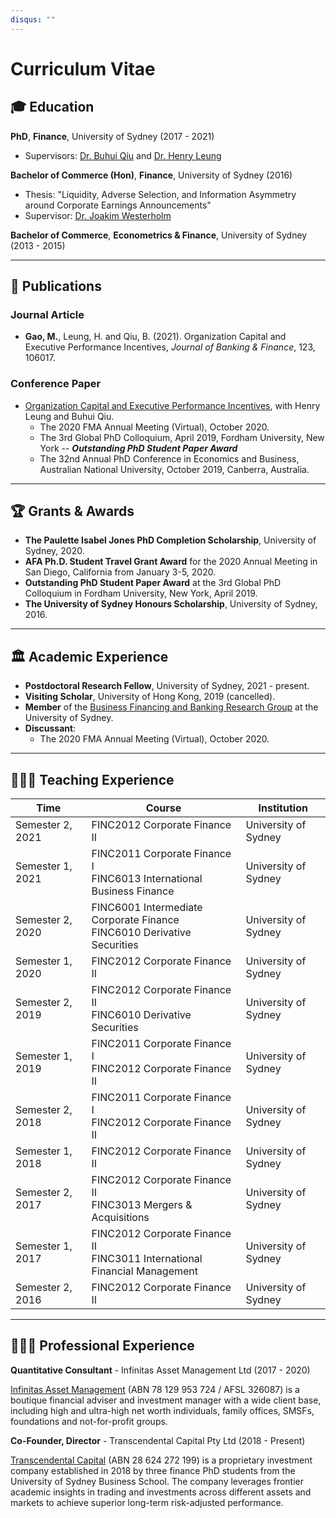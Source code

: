 ```yaml
---
disqus: ""
---
```


# Curriculum Vitae

## 🎓 Education

**PhD**, **Finance**, University of Sydney (2017 - 2021)

- Supervisors: [Dr. Buhui Qiu](https://business.sydney.edu.au/staff/buhui.qiu) and [Dr. Henry Leung](https://business.sydney.edu.au/staff/henry.leung)

**Bachelor of Commerce (Hon)**, **Finance**, University of Sydney (2016)

- Thesis: "Liquidity, Adverse Selection, and Information Asymmetry around Corporate Earnings Announcements"
- Supervisor: [Dr. Joakim Westerholm](https://business.sydney.edu.au/staff/joakim.westerholm)

**Bachelor of Commerce**, **Econometrics & Finance**, University of Sydney (2013 - 2015)

---

## 📄 Publications

### Journal Article

- **Gao, M.**, Leung, H. and Qiu, B. (2021). Organization Capital and Executive Performance Incentives, _Journal of Banking & Finance_, 123, 106017.

### Conference Paper

- [Organization Capital and Executive Performance Incentives](https://papers.ssrn.com/sol3/papers.cfm?abstract_id=3734710), with Henry Leung and Buhui Qiu.
  - The 2020 FMA Annual Meeting (Virtual), October 2020.
  - The 3rd Global PhD Colloquium, April 2019, Fordham University, New York -- **_Outstanding PhD Student Paper Award_**
  - The 32nd Annual PhD Conference in Economics and Business, Australian National University, October 2019, Canberra, Australia.

---

## 🏆 Grants & Awards

- **The Paulette Isabel Jones PhD Completion Scholarship**, University of Sydney, 2020.
- **AFA Ph.D. Student Travel Grant Award** for the 2020 Annual Meeting in San Diego, California from January 3-5, 2020.
- **Outstanding PhD Student Paper Award** at the 3rd Global PhD Colloquium in Fordham University, New York, April 2019.
- **The University of Sydney Honours Scholarship**, University of Sydney, 2016.

---

## 🏛 Academic Experience

- **Postdoctoral Research Fellow**, University of Sydney, 2021 - present.
- **Visiting Scholar**, University of Hong Kong, 2019 (cancelled).
- **Member** of the [Business Financing and Banking Research Group](https://www.sydney.edu.au/business/our-research/research-groups/business-financing-and-banking-research-group.html) at the University of Sydney.
- **Discussant**:
  - The 2020 FMA Annual Meeting (Virtual), October 2020.

---

## 👨🏻‍🏫 Teaching Experience

| Time             | Course                                                                        | Institution          |
| ---------------- | ----------------------------------------------------------------------------- | -------------------- |
| Semester 2, 2021 | FINC2012 Corporate Finance II                                                 | University of Sydney |
| Semester 1, 2021 | FINC2011 Corporate Finance I <br>FINC6013 International Business Finance      | University of Sydney |
| Semester 2, 2020 | FINC6001 Intermediate Corporate Finance <br>FINC6010 Derivative Securities    | University of Sydney |
| Semester 1, 2020 | FINC2012 Corporate Finance II                                                 | University of Sydney |
| Semester 2, 2019 | FINC2012 Corporate Finance II <br>FINC6010 Derivative Securities              | University of Sydney |
| Semester 1, 2019 | FINC2011 Corporate Finance I <br>FINC2012 Corporate Finance II                | University of Sydney |
| Semester 2, 2018 | FINC2011 Corporate Finance I <br>FINC2012 Corporate Finance II                | University of Sydney |
| Semester 1, 2018 | FINC2012 Corporate Finance II                                                 | University of Sydney |
| Semester 2, 2017 | FINC2012 Corporate Finance II <br>FINC3013 Mergers & Acquisitions             | University of Sydney |
| Semester 1, 2017 | FINC2012 Corporate Finance II <br>FINC3011 International Financial Management | University of Sydney |
| Semester 2, 2016 | FINC2012 Corporate Finance II                                                 | University of Sydney |

---

## 👨🏻‍💼 Professional Experience

**Quantitative Consultant** - Infinitas Asset Management Ltd (2017 - 2020)

[Infinitas Asset Management](https://www.infinitasmgt.com.au) (ABN 78 129 953 724 / AFSL 326087) is a boutique financial adviser and investment manager with a wide client base, including high and ultra-high net worth individuals, family offices, SMSFs, foundations and not-for-profit groups.

**Co-Founder, Director** - Transcendental Capital Pty Ltd (2018 - Present)

[Transcendental Capital](https://www.transcendental-capital.com) (ABN 28 624 272 199) is a proprietary investment company established in 2018 by three finance PhD students from the University of Sydney Business School. The company leverages frontier academic insights in trading and investments across different assets and markets to achieve superior long-term risk-adjusted performance.
